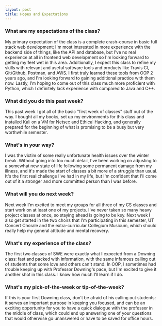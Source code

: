 ```yaml
---
layout: post
title: Hopes and Expectations
---
```


### What are my expectations of the class?

My primary expectation of the class is a complete crash-course in basic full stack web development; I'm most interested in more experience with the backend side of things, like the API and database, but I've no real experience at all in frontend web development so I'm looking forward to getting my feet wet in this area. Additionally, I expect this class to refine my skills with relevant and useful software tools and products like Travis CI, Git/Github, Postman, and AWS. I first truly learned these tools from OOP 2 years ago, and I'm looking forward to gaining additional practice with them now. Lastly, I'm hoping to come out of this class much more proficient with Python, which I definitely lack experience with compared to Java and C++.

### What did you do this past week?

This past week I got all of the basic "first week of classes" stuff out of the way. I bought all my books, set up my environments for this class and installed Kali on a VM for Netsec and Ethical Hacking, and generally prepared for the beginning of what is promising to be a busy but very worthwhile semester.

### What's in your way?

I was the victim of some really unfortunate health issues over the winter break. Without going into too much detail, I've been working on adjusting to a somewhat new state of life following some permanent damage from my illness, and it's made the start of classes a bit more of a struggle than usual. It's the first real challenge I've had in my life, but I'm confident that I'll come out of it a stronger and more committed person than I was before. 

### What will you do next week?
Next week I'm excited to meet my groups for all three of my CS classes and start work on at least one of my projects. I've never taken so many heavy project classes at once, so staying ahead is going to be key. Next week I also get started in the two choirs that I'm participating in this semester, UT Concert Chorale and the extra-curricular Collegium Musicum, which should really help my general attitude and mental recovery. 

### What's my experience of the class?

The first two classes of SWE were exactly what I expected from a Downing class: fast and packed with information, with the same infamous calling out of students that some love and others can't stand. In OOP, I sometimes had trouble keeping up with Professor Downing's pace, but I'm excited to give it another shot in this class. I know how much I'll learn if I do.

### What's my pick-of-the-week or tip-of-the-week?

If this is your first Downing class, don't be afraid of his calling out students: it serves an important purpose in keeping you focused, and can be an exciting opportunity for you to have a quick dialogue with the professor in the middle of class, which could end up answering one of your questions that would otherwise go unanswered or have to be saved for office hours. 
